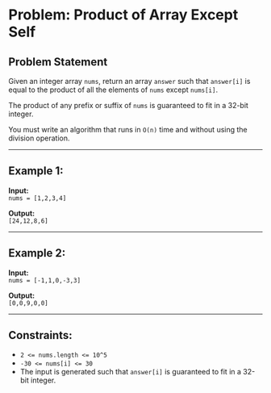 # Problem: Product of Array Except Self

## Problem Statement
Given an integer array `nums`, return an array `answer` such that `answer[i]` is equal to the product of all the elements of `nums` except `nums[i]`.

The product of any prefix or suffix of `nums` is guaranteed to fit in a 32-bit integer.

You must write an algorithm that runs in `O(n)` time and without using the division operation.

---

## Example 1:

**Input:**  
`nums = [1,2,3,4]`

**Output:**  
`[24,12,8,6]`

---

## Example 2:

**Input:**  
`nums = [-1,1,0,-3,3]`

**Output:**  
`[0,0,9,0,0]`

---

## Constraints:

- `2 <= nums.length <= 10^5`
- `-30 <= nums[i] <= 30`
- The input is generated such that `answer[i]` is guaranteed to fit in a 32-bit integer.
